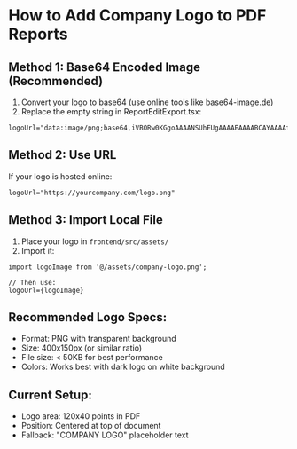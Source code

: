 # How to Add Company Logo to PDF Reports

## Method 1: Base64 Encoded Image (Recommended)
1. Convert your logo to base64 (use online tools like base64-image.de)
2. Replace the empty string in ReportEditExport.tsx:

```tsx
logoUrl="data:image/png;base64,iVBORw0KGgoAAAANSUhEUgAAAAEAAAABCAYAAAAfFcSJ..."
```

## Method 2: Use URL
If your logo is hosted online:
```tsx
logoUrl="https://yourcompany.com/logo.png"
```

## Method 3: Import Local File
1. Place your logo in `frontend/src/assets/`
2. Import it:
```tsx
import logoImage from '@/assets/company-logo.png';

// Then use:
logoUrl={logoImage}
```

## Recommended Logo Specs:
- Format: PNG with transparent background
- Size: 400x150px (or similar ratio)
- File size: < 50KB for best performance
- Colors: Works best with dark logo on white background

## Current Setup:
- Logo area: 120x40 points in PDF
- Position: Centered at top of document
- Fallback: "COMPANY LOGO" placeholder text
